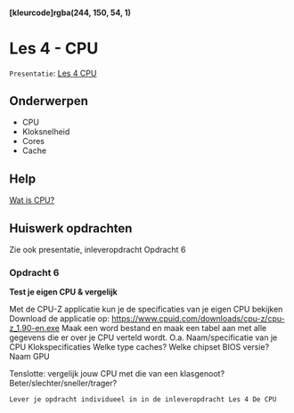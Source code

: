#### [kleurcode]rgba(244, 150, 54, 1)

# Les 4 - CPU

``Presentatie``: <a href="https://elo.kw1c.nl/CMS/Studie/811%20ICT-Academie/811%20VakkenInhoud/%5BB.11%20HARa%5D%20Hardware%20AO/25187%20%C2%A0%20Applicatie-%20en%20mediaontwikkelaar/Periode%2001/Productie/01.%20Reader/Les%204%20-%20CPU.pptx">Les 4 CPU</a>

## Onderwerpen

* CPU
* Kloksnelheid
* Cores
* Cache

## Help

<a href="https://elo.kw1c.nl/CMS/Studie/811%20ICT-Academie/811%20VakkenInhoud/%5BB.11%20HARa%5D%20Hardware%20AO/25187%20%C2%A0%20Applicatie-%20en%20mediaontwikkelaar/Periode%2001/Productie/01.%20Reader/5019816_01_01_LA24_what_is_a_cpu.mp4" target="_new">Wat is CPU?</a>

## Huiswerk opdrachten

Zie ook presentatie, inleveropdracht Opdracht 6

### Opdracht 6

__Test je eigen CPU & vergelijk__

Met de CPU-Z applicatie kun je de specificaties van je eigen CPU bekijken
Download de applicatie op: https://www.cpuid.com/downloads/cpu-z/cpu-z_1.90-en.exe
Maak een word bestand en maak een tabel aan met alle gegevens die er over je CPU verteld wordt.
    O.a.
    Naam/specificatie van je CPU
    Klokspecificaties
    Welke type caches?
    Welke chipset
    BIOS versie?
    Naam GPU

Tenslotte: vergelijk jouw CPU met die van een klasgenoot? Beter/slechter/sneller/trager?

``Lever je opdracht individueel in in de inleveropdracht Les 4 De CPU``
